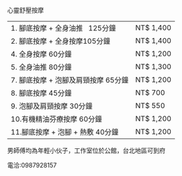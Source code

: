 
<p>心靈舒壓按摩</p>


<table>

<tbody>
<tr>

<td>1. 腳底按摩 + 全身油推   125分鐘</td> <td> NT$ 1,400 </td>

</tr>

<tr>
<td>2. 腳底按摩 + 全身按摩105分鐘</td> <td>     NT$ 1,400 </td>
</tr>

<tr>
<td>4. 全身按摩      60分鐘     </td> <td>        NT$ 1,200 </td>
</tr>

<tr>
<td>5. 全身油推       80分鐘      </td> <td>          NT$ 1,300 </td>
</tr>

<tr>
<td>7. 腳底按摩 + 泡腳及肩頸按摩     65分鐘       </td> <td>        NT$ 1,200  </td>
</tr>

<tr>
<td>8. 腳底按摩                     45分鐘              </td> <td>     NT$ 700  </td>
</tr>

<tr>
<td>9. 泡腳及肩頸按摩                 30分鐘       </td> <td>            NT$ 550 </td>
</tr>

<tr>
<td>10.有機精油芬療按摩  60分鐘        </td> <td>       NT$ 1,200</td>
<tr>

<tr>
<td>11.腳底按摩 + 泡腳 + 熱敷  40分鐘    </td> <td>    NT$ 1,200</td>
</tr>


</tbody>
</table>


男師傅均為年輕小伙子，工作室位於公館，台北地區可到府

電洽:0987928157

